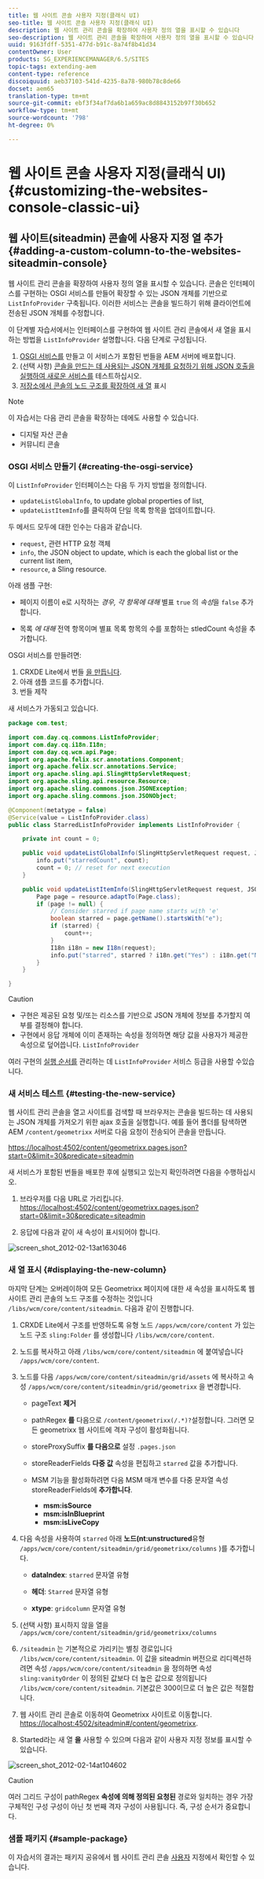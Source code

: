 ```yaml
---
title: 웹 사이트 콘솔 사용자 지정(클래식 UI)
seo-title: 웹 사이트 콘솔 사용자 지정(클래식 UI)
description: 웹 사이트 관리 콘솔을 확장하여 사용자 정의 열을 표시할 수 있습니다
seo-description: 웹 사이트 관리 콘솔을 확장하여 사용자 정의 열을 표시할 수 있습니다
uuid: 9163fdff-5351-477d-b91c-8a74f8b41d34
contentOwner: User
products: SG_EXPERIENCEMANAGER/6.5/SITES
topic-tags: extending-aem
content-type: reference
discoiquuid: aeb37103-541d-4235-8a78-980b78c8de66
docset: aem65
translation-type: tm+mt
source-git-commit: ebf3f34af7da6b1a659ac8d8843152b97f30b652
workflow-type: tm+mt
source-wordcount: '798'
ht-degree: 0%

---
```



# 웹 사이트 콘솔 사용자 지정(클래식 UI){#customizing-the-websites-console-classic-ui}

## 웹 사이트(siteadmin) 콘솔에 사용자 지정 열 추가 {#adding-a-custom-column-to-the-websites-siteadmin-console}

웹 사이트 관리 콘솔을 확장하여 사용자 정의 열을 표시할 수 있습니다. 콘솔은 인터페이스를 구현하는 OSGI 서비스를 만들어 확장할 수 있는 JSON 개체를 기반으로 `ListInfoProvider` 구축됩니다. 이러한 서비스는 콘솔을 빌드하기 위해 클라이언트에 전송된 JSON 개체를 수정합니다.

이 단계별 자습서에서는 인터페이스를 구현하여 웹 사이트 관리 콘솔에서 새 열을 표시하는 방법을 `ListInfoProvider` 설명합니다. 다음 단계로 구성됩니다.

1. [OSGI 서비스를](#creating-the-osgi-service) 만들고 이 서비스가 포함된 번들을 AEM 서버에 배포합니다.
1. (선택 사항) [콘솔을 만드는 데 사용되는 JSON 개체를 요청하기 위해 JSON 호출을 실행하여 새로운 서비스를](#testing-the-new-service) 테스트하십시오.
1. [저장소에서 콘솔의 노드 구조를 확장하여 새 열](#displaying-the-new-column) 표시

>[!NOTE]
>
>이 자습서는 다음 관리 콘솔을 확장하는 데에도 사용할 수 있습니다.
>
>* 디지털 자산 콘솔
>* 커뮤니티 콘솔
>



### OSGI 서비스 만들기 {#creating-the-osgi-service}

이 `ListInfoProvider` 인터페이스는 다음 두 가지 방법을 정의합니다.

* `updateListGlobalInfo`, to update global properties of list,
* `updateListItemInfo`를 클릭하여 단일 목록 항목을 업데이트합니다.

두 메서드 모두에 대한 인수는 다음과 같습니다.

* `request`, 관련 HTTP 요청 객체
* `info`, the JSON object to update, which is each the global list or the current list item,
* `resource`, a Sling resource.

아래 샘플 구현:

* 페이지 이름이 e로 시작하는 *경우, 각 항목에 대해* 별표 `true` 의 *속성*&#x200B;을 `false` 추가합니다.

* 목록 *에 대해* 전역 항목이며 별표 목록 항목의 수를 포함하는 stledCount 속성을 추가합니다.

OSGI 서비스를 만들려면:

1. CRXDE Lite에서 번들 [을 만듭니다](/help/sites-developing/developing-with-crxde-lite.md#managing-a-bundle).
1. 아래 샘플 코드를 추가합니다.
1. 번들 제작

새 서비스가 가동되고 있습니다.

```java
package com.test;

import com.day.cq.commons.ListInfoProvider;
import com.day.cq.i18n.I18n;
import com.day.cq.wcm.api.Page;
import org.apache.felix.scr.annotations.Component;
import org.apache.felix.scr.annotations.Service;
import org.apache.sling.api.SlingHttpServletRequest;
import org.apache.sling.api.resource.Resource;
import org.apache.sling.commons.json.JSONException;
import org.apache.sling.commons.json.JSONObject;

@Component(metatype = false)
@Service(value = ListInfoProvider.class)
public class StarredListInfoProvider implements ListInfoProvider {

    private int count = 0;

    public void updateListGlobalInfo(SlingHttpServletRequest request, JSONObject info, Resource resource) throws JSONException {
        info.put("starredCount", count);
        count = 0; // reset for next execution
    }

    public void updateListItemInfo(SlingHttpServletRequest request, JSONObject info, Resource resource) throws JSONException {
        Page page = resource.adaptTo(Page.class);
        if (page != null) {
            // Consider starred if page name starts with 'e'
            boolean starred = page.getName().startsWith("e");
            if (starred) {
                count++;
            }
            I18n i18n = new I18n(request);
            info.put("starred", starred ? i18n.get("Yes") : i18n.get("No"));
        }
    }

}
```

>[!CAUTION]
>
>* 구현은 제공된 요청 및/또는 리소스를 기반으로 JSON 개체에 정보를 추가할지 여부를 결정해야 합니다.
>* 구현에서 응답 개체에 이미 존재하는 속성을 정의하면 해당 값을 사용자가 제공한 속성으로 덮어씁니다. `ListInfoProvider`
>
>  
여러 구현의 [실행 순서를](https://www.osgi.org/javadoc/r2/org/osgi/framework/Constants.html#SERVICE_RANKING) 관리하는 데 `ListInfoProvider` 서비스 등급을 사용할 수있습니다.

### 새 서비스 테스트 {#testing-the-new-service}

웹 사이트 관리 콘솔을 열고 사이트를 검색할 때 브라우저는 콘솔을 빌드하는 데 사용되는 JSON 개체를 가져오기 위한 ajax 호출을 실행합니다. 예를 들어 폴더를 탐색하면 AEM `/content/geometrixx` 서버로 다음 요청이 전송되어 콘솔을 만듭니다.

[https://localhost:4502/content/geometrixx.pages.json?start=0&amp;limit=30&amp;predicate=siteadmin](https://localhost:4502/content/geometrixx.pages.json?start=0&amp;limit=30&amp;predicate=siteadmin)

새 서비스가 포함된 번들을 배포한 후에 실행되고 있는지 확인하려면 다음을 수행하십시오.

1. 브라우저를 다음 URL로 가리킵니다.
   [https://localhost:4502/content/geometrixx.pages.json?start=0&amp;limit=30&amp;predicate=siteadmin](https://localhost:4502/content/geometrixx.pages.json?start=0&amp;limit=30&amp;predicate=siteadmin)

1. 응답에 다음과 같이 새 속성이 표시되어야 합니다.

![screen_shot_2012-02-13at163046](assets/screen_shot_2012-02-13at163046.png)

### 새 열 표시 {#displaying-the-new-column}

마지막 단계는 오버레이하여 모든 Geometrixx 페이지에 대한 새 속성을 표시하도록 웹 사이트 관리 콘솔의 노드 구조를 수정하는 것입니다 `/libs/wcm/core/content/siteadmin`. 다음과 같이 진행합니다.

1. CRXDE Lite에서 구조를 반영하도록 유형 노드 `/apps/wcm/core/content` 가 있는 노드 구조 `sling:Folder` 를 생성합니다 `/libs/wcm/core/content`.

1. 노드를 복사하고 아래 `/libs/wcm/core/content/siteadmin` 에 붙여넣습니다 `/apps/wcm/core/content`.

1. 노드를 다음 `/apps/wcm/core/content/siteadmin/grid/assets` 에 복사하고 속성 `/apps/wcm/core/content/siteadmin/grid/geometrixx` 을 변경합니다.

   * pageText **제거**

   * pathRegex **를** 다음으로 `/content/geometrixx(/.*)?`설정합니다. 그러면 모든 geometrixx 웹 사이트에 격자 구성이 활성화됩니다.

   * storeProxySuffix **를 다음으로** 설정 `.pages.json`

   * storeReaderFields **다중 값** 속성을 편집하고 `starred` 값을 추가합니다.

   * MSM 기능을 활성화하려면 다음 MSM 매개 변수를 다중 문자열 속성 storeReaderFields에 **추가합니다**.

      * **msm:isSource**
      * **msm:isInBlueprint**
      * **msm:isLiveCopy**

1. 다음 속성을 사용하여 `starred` 아래 **노드(nt:unstructured**&#x200B;유형 `/apps/wcm/core/content/siteadmin/grid/geometrixx/columns` )를 추가합니다.

   * **dataIndex**: `starred` 문자열 유형

   * **헤더**: `Starred` 문자열 유형

   * **xtype**: `gridcolumn` 문자열 유형

1. (선택 사항) 표시하지 않을 열을 `/apps/wcm/core/content/siteadmin/grid/geometrixx/columns`

1. `/siteadmin` 는 기본적으로 가리키는 별칭 경로입니다 `/libs/wcm/core/content/siteadmin`.
이 값을 siteadmin 버전으로 리디렉션하려면 속성 `/apps/wcm/core/content/siteadmin` 을 정의하면 속성 `sling:vanityOrder` 이 정의된 값보다 더 높은 값으로 정의됩니다 `/libs/wcm/core/content/siteadmin`. 기본값은 300이므로 더 높은 값은 적절합니다.

1. 웹 사이트 관리 콘솔로 이동하여 Geometrixx 사이트로 이동합니다.
   [https://localhost:4502/siteadmin#/content/geometrixx](https://localhost:4502/siteadmin#/content/geometrixx).

1. Started라는 새 열 **을** 사용할 수 있으며 다음과 같이 사용자 지정 정보를 표시할 수 있습니다.

![screen_shot_2012-02-14at104602](assets/screen_shot_2012-02-14at104602.png)

>[!CAUTION]
>
>여러 그리드 구성이 pathRegex **속성에 의해 정의된 요청된** 경로와 일치하는 경우 가장 구체적인 구성 구성이 아닌 첫 번째 격자 구성이 사용됩니다. 즉, 구성 순서가 중요합니다.

### 샘플 패키지 {#sample-package}

이 자습서의 결과는 패키지 공유에서 웹 사이트 관리 콘솔 [사용자](https://localhost:4502/crx/packageshare/index.html/content/marketplace/marketplaceProxy.html?packagePath=/content/companies/public/adobe/packages/helper/customizing-siteadmin) 지정에서 확인할 수 있습니다.
